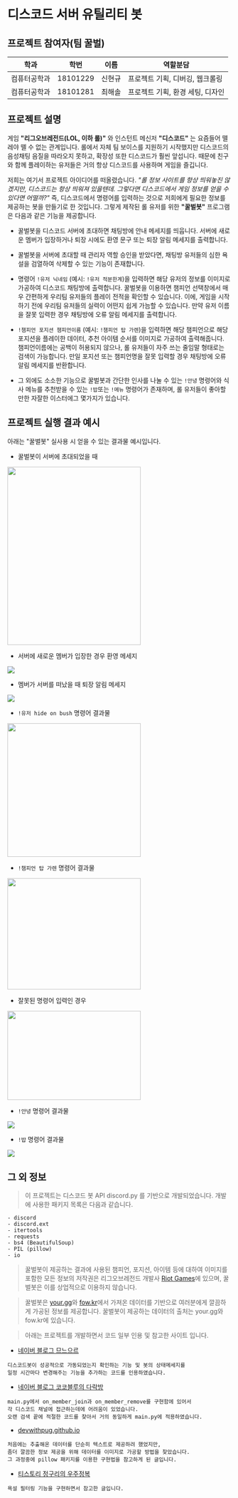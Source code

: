 # 디스코드 서버 유틸리티 봇

## 프로젝트 참여자(팀 꿀벌)

| 학과         | 학번     | 이름   | 역할분담 |
| ------------ | -------- | ------ | -----|
| 컴퓨터공학과 | 18101229 | 신현규 | 프로젝트 기획, 디버깅, 웹크롤링 |
| 컴퓨터공학과 | 18101281 | 최해솔 | 프로젝트 기획, 환경 세팅, 디자인 |

## 프로젝트 설명
게임 **"리그오브레전드(LOL, 이하 롤)"** 와 인스턴트 메신저 **"디스코드"** 는 요즘들어 뗄레야 뗄 수 없는 관계입니다.
롤에서 자체 팀 보이스를 지원하기 시작했지만 디스코드의 음성채팅 음질을 따라오지 못하고, 확장성 또한 디스코드가 훨씬 앞섭니다.
때문에 친구와 함께 플레이하는 유저들은 거의 항상 디스코드를 사용하며 게임을 즐깁니다.

저희는 여기서 프로젝트 아이디어를 떠올렸습니다.
*"롤 정보 사이트를 항상 띄워놓진 않겠지만, 디스코드는 항상 띄워져 있을텐데. 그렇다면 디스코드에서 게임 정보를 얻을 수 있다면 어떨까?"*
즉, 디스코드에서 명령어를 입력하는 것으로 저희에게 필요한 정보를 제공하는 봇을 만들기로 한 것입니다.
그렇게 제작된 롤 유저를 위한 **"꿀벌봇"** 프로그램은 다음과 같은 기능을 제공합니다.

- 꿀벌봇을 디스코드 서버에 초대하면 채팅방에 안내 메세지를 띄웁니다. 서버에 새로운 멤버가 입장하거나 퇴장 시에도 환영 문구 또는 퇴장 알림 메세지를 출력합니다.

- 꿀벌봇을 서버에 초대할 때 관리자 역할 승인을 받았다면, 채팅방 유저들의 심한 욕설을 검열하여 삭제할 수 있는 기능이 존재합니다.

- 명령어 `!유저 닉네임` (예시: `!유저 적분한계`)을 입력하면 해당 유저의 정보를 이미지로 가공하여 디스코드 채팅방에 출력합니다.
꿀벌봇을 이용하면 챔피언 선택창에서 매우 간편하게 우리팀 유저들의 플레이 전적을 확인할 수 있습니다.
이에, 게임을 시작하기 전에 우리팀 유저들의 실력이 어떤지 쉽게 가늠할 수 있습니다. 만약 유저 이름을 잘못 입력한 경우 채팅방에 오류 알림 메세지를 출력합니다.

- `!챔피언 포지션 챔피언이름` (예시: `!챔피언 탑 가렌`)을 입력하면 해당 챔피언으로 해당 포지션을 플레이한 데이터, 추천 아이템 순서를 이미지로 가공하여 출력해줍니다.
챔피언이름에는 공백이 허용되지 않으나, 롤 유저들이 자주 쓰는 줄임말 형태로는 검색이 가능합니다. 만일 포지션 또는 챔피언명을 잘못 입력할 경우 채팅방에 오류 알림 메세지를 반환합니다.

- 그 외에도 소소한 기능으로 꿀벌봇과 간단한 인사를 나눌 수 있는 `!안녕` 명령어와 식사 메뉴를 추천받을 수 있는 `!밥`또는 `!메뉴` 명령어가 존재하며,
롤 유저들이 좋아할만한 자잘한 이스터에그 몇가지가 있습니다.

## 프로젝트 실행 결과 예시
아래는 "꿀벌봇" 실사용 시 얻을 수 있는 결과물 예시입니다.

- 꿀벌봇이 서버에 초대되었을 때
<img src="https://user-images.githubusercontent.com/81071456/146804917-c8575b6d-7d82-4dab-874a-8eeb9d634241.PNG" width="300" height="400"/>

- 서버에 새로운 멤버가 입장한 경우 환영 메세지
<img src="https://user-images.githubusercontent.com/81071456/146806081-a5e50c6e-ffaf-4c22-addc-df1e9159006e.PNG"/>

- 멤버가 서버를 떠났을 때 퇴장 알림 메세지
<img src="https://user-images.githubusercontent.com/81071456/146805867-06568f03-8a60-4339-b520-171ecd2fe0ca.PNG"/>

- `!유저 hide on bush` 명령어 결과물
<img src="https://user-images.githubusercontent.com/81071456/146806243-ac9d6fa8-5740-47c1-a35b-1bfd16cb7412.PNG" width="300" height="300"/>

- `!챔피언 탑 가렌` 명령어 결과물
<img src="https://user-images.githubusercontent.com/81071456/146807477-7ff392cb-0167-4cc7-8dac-494417e82f52.PNG" width="300" height="250"/>

- 잘못된 명령어 입력인 경우
<img src="https://user-images.githubusercontent.com/81071456/146807732-aeb3145d-01d1-45fd-931c-9ad4820fecb7.PNG" width="300" height="200"/>

- `!안녕` 명령어 결과물
<img src="https://user-images.githubusercontent.com/81071456/146806927-9b1859e7-5ac2-456b-9885-59d63b5e2747.PNG"/>

- `!밥` 명령어 결과물
<img src="https://user-images.githubusercontent.com/81071456/146807090-526c17df-03d3-4118-abe6-d75d938ecab5.PNG"/>

## 그 외 정보

>이 프로젝트는 디스코드 봇 API discord.py 를 기반으로 개발되었습니다. 개발에 사용한 패키지 목록은 다음과 같습니다.

```
- discord
- discord.ext
- itertools
- requests
- bs4 (BeautifulSoup)
- PIL (pillow)
- io
```

>꿀벌봇이 제공하는 결과에 사용된 챔피언, 포지션, 아이템 등에 대하여 이미지를 포함한 모든 정보의 저작권은
리그오브레전드 개발사 [Riot Games](https://www.riotgames.com)에 있으며, 꿀벌봇은 이를 상업적으로 이용하지 않습니다.



>꿀벌봇은 [your.gg](https://your.gg)와 [fow.kr](https://fow.kr)에서 가져온 데이터를 기반으로
여러분에게 깔끔하게 가공된 정보를 제공합니다.
꿀벌봇이 제공하는 데이터의 출처는 your.gg와 fow.kr에 있습니다.



>아래는 프로젝트를 개발하면서 코드 일부 인용 및 참고한 사이트 입니다.

- [네이버 블로그 므느으르](https://blog.naver.com/PostView.naver?blogId=seojune5383&logNo=222393633218&categoryNo=68&proxyReferer=#)
```
디스코드봇이 성공적으로 가동되었는지 확인하는 기능 및 봇의 상태메세지를
일정 시간마다 변경해주는 기능을 추가하는 코드를 인용하였습니다.
```
- [네이버 블로그 코코블루의 다락방](https://blog.naver.com/PostView.naver?blogId=6116949&logNo=221949748751&redirect=Dlog&widgetTypeCall=true&directAccess=false)
```
main.py에서 on_member_join과 on_member_remove를 구현함에 있어서 
각 디스코드 채널에 접근하는데에 어려움이 있었습니다. 
오랜 검색 끝에 적절한 코드를 찾아서 거의 동일하게 main.py에 적용하였습니다.
```
- [devwithpug.github.io](https://devwithpug.github.io/python/sabot-6/#%EC%9D%B4%EB%AF%B8%EC%A7%80%EB%A5%BC-%EB%8B%A4%EB%A3%A8%EB%8A%94-pillow-%EB%9D%BC%EC%9D%B4%EB%B8%8C%EB%9F%AC%EB%A6%AC)
```
처음에는 추출해온 데이터를 단순히 텍스트로 제공하려 했었지만, 
좀더 깔끔한 정보 제공을 위해 데이터를 이미지로 가공할 방법을 찾았습니다. 
그 과정중에 pillow 패키지를 이용한 구현법을 참고하게 된 글입니다.
```
- [티스토리 정구리의 우주정복](https://j-ungry.tistory.com/180?category=894695)
```
욕설 필터링 기능을 구현하면서 참고한 글입니다.
```
